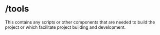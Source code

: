 # /tools
This contains any scripts or other components that are needed to build the project or which facilitate project building and development.